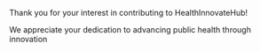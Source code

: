 Thank you for your interest in contributing to HealthInnovateHub! 

We appreciate your dedication to advancing public health through innovation
